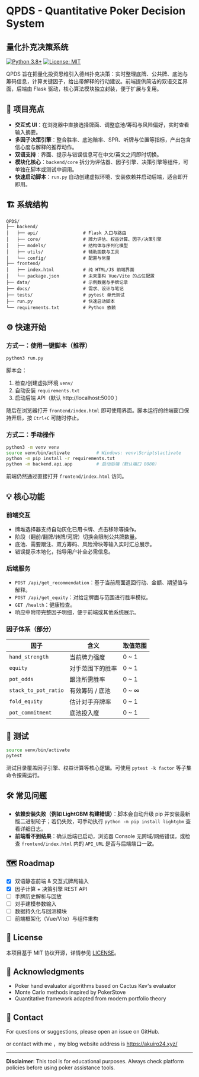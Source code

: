 # QPDS - Quantitative Poker Decision System
## 量化扑克决策系统

[![Python 3.8+](https://img.shields.io/badge/python-3.8+-blue.svg)](https://www.python.org/downloads/)
[![License: MIT](https://img.shields.io/badge/License-MIT-yellow.svg)](https://opensource.org/licenses/MIT)

QPDS 旨在把量化投资思维引入德州扑克决策：实时整理底牌、公共牌、底池与筹码信息，计算关键因子，给出带解释的行动建议。前端提供简洁的双语交互界面，后端由 Flask 驱动，核心算法模块独立封装，便于扩展与复用。

## 🎯 项目亮点
- **交互式 UI**：在浏览器中直接选择牌面、调整底池/筹码与风险偏好，实时查看输入摘要。
- **多因子决策引擎**：整合胜率、底池赔率、SPR、听牌与位置等指标，产出包含信心度与解释的推荐动作。
- **双语支持**：界面、提示与错误信息可在中文/英文之间即时切换。
- **模块化核心**：`backend/core` 拆分为评估器、因子引擎、决策引擎等组件，可单独在脚本或测试中调用。
- **快速启动脚本**：`run.py` 自动创建虚拟环境、安装依赖并启动后端，适合即开即用。

## 🏗️ 系统结构
```text
QPDS/
├── backend/
│   ├── api/                 # Flask 入口与路由
│   ├── core/                # 牌力评估、权益计算、因子/决策引擎
│   ├── models/              # 结构体与序列化模型
│   ├── utils/               # 辅助函数与工具
│   └── config/              # 配置与常量
├── frontend/
│   ├── index.html           # 纯 HTML/JS 前端界面
│   └── package.json         # 未来重构 Vue/Vite 的占位配置
├── data/                    # 示例数据与手牌记录
├── docs/                    # 需求、设计与笔记
├── tests/                   # pytest 单元测试
├── run.py                   # 快速启动脚本
└── requirements.txt         # Python 依赖
```

## ⚙️ 快速开始
### 方式一：使用一键脚本（推荐）
```bash
python3 run.py
```
脚本会：
1. 检查/创建虚拟环境 `venv/`
2. 自动安装 `requirements.txt`
3. 启动后端 API（默认 http://localhost:5000 ）

随后在浏览器打开 `frontend/index.html` 即可使用界面。脚本运行的终端窗口保持开启，按 `Ctrl+C` 可随时停止。

### 方式二：手动操作
```bash
python3 -m venv venv
source venv/bin/activate          # Windows: venv\Scripts\activate
python -m pip install -r requirements.txt
python -m backend.api.app         # 启动后端（默认端口 8080）
```
前端仍然通过直接打开 `frontend/index.html` 访问。

## 💡 核心功能
### 前端交互
- 牌堆选择器支持自动灰化已用卡牌、点击移除等操作。
- 阶段（翻前/翻牌/转牌/河牌）切换会限制公共牌数量。
- 底池、需要跟注、双方筹码、风险滑块等输入实时汇总展示。
- 错误提示本地化，指导用户补全必需信息。

### 后端服务
- `POST /api/get_recommendation`：基于当前局面返回行动、金额、期望值与解释。
- `POST /api/get_equity`：对给定牌面与范围进行胜率模拟。
- `GET /health`：健康检查。
- 响应中附带完整因子明细，便于前端或其他系统展示。

### 因子体系（部分）
| 因子 | 含义 | 取值范围 |
| ---- | ---- | -------- |
| `hand_strength` | 当前牌力强度 | 0 ~ 1 |
| `equity` | 对手范围下的胜率 | 0 ~ 1 |
| `pot_odds` | 跟注所需胜率 | 0 ~ 1 |
| `stack_to_pot_ratio` | 有效筹码 / 底池 | 0 ~ ∞ |
| `fold_equity` | 估计对手弃牌率 | 0 ~ 1 |
| `pot_commitment` | 底池投入度 | 0 ~ 1 |

## 🧪 测试
```bash
source venv/bin/activate
pytest
```
测试目录覆盖因子引擎、权益计算等核心逻辑。可使用 `pytest -k factor` 等子集命令按需运行。

## 🛠️ 常见问题
- **依赖安装失败（例如 LightGBM 构建错误）**：脚本会自动升级 pip 并安装最新版二进制轮子；若仍失败，可手动执行 `python -m pip install lightgbm` 查看详细日志。
- **前端看不到结果**：确认后端已启动，浏览器 Console 无跨域/网络错误，或检查 `frontend/index.html` 内的 `API_URL` 是否与后端端口一致。

## 🗺️ Roadmap
- [x] 双语静态前端 & 交互式牌局输入
- [x] 因子计算 + 决策引擎 REST API
- [ ] 手牌历史解析与回放
- [ ] 对手建模参数输入
- [ ] 数据持久化与回测模块
- [ ] 前端框架化（Vue/Vite）与组件重构

## 📄 License
本项目基于 MIT 协议开源，详情参见 [LICENSE](LICENSE)。

## 🙏 Acknowledgments
- Poker hand evaluator algorithms based on Cactus Kev's evaluator
- Monte Carlo methods inspired by PokerStove
- Quantitative framework adapted from modern portfolio theory

## 📧 Contact

For questions or suggestions, please open an issue on GitHub.

or contact with me ，my blog website address is
https://akuiro24.xyz/

---

**Disclaimer**: This tool is for educational purposes. Always check platform policies before using poker assistance tools.
